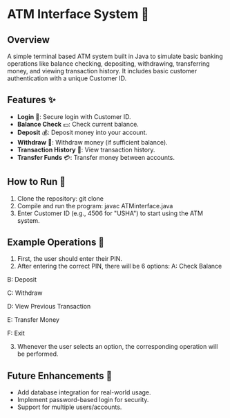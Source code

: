 # ATM Interface System 🏧

## Overview
A simple terminal based ATM system built in Java to simulate basic banking operations like balance checking, depositing, withdrawing, transferring money, and viewing transaction history. It includes basic customer authentication with a unique Customer ID.

## Features ✨
- **Login** 🔑: Secure login with Customer ID.
- **Balance Check** 💵: Check current balance.
- **Deposit** 💰: Deposit money into your account.
- **Withdraw** 🏧: Withdraw money (if sufficient balance).
- **Transaction History** 📜: View transaction history.
- **Transfer Funds** 💳: Transfer money between accounts.

## How to Run 🚀
1. Clone the repository:
   git clone 
2. Compile and run the program:
   javac ATMinterface.java
3. Enter Customer ID (e.g., 4506 for "USHA") to start using the ATM system.

## Example Operations 📱
1. First, the user should enter their PIN.
2. After entering the correct PIN, there will be 6 options:
A: Check Balance

B: Deposit

C: Withdraw

D: View Previous Transaction

E: Transfer Money

F: Exit


3. Whenever the user selects an option, the corresponding operation will be performed.

## Future Enhancements 🔮
- Add database integration for real-world usage.
- Implement password-based login for security.
- Support for multiple users/accounts.
